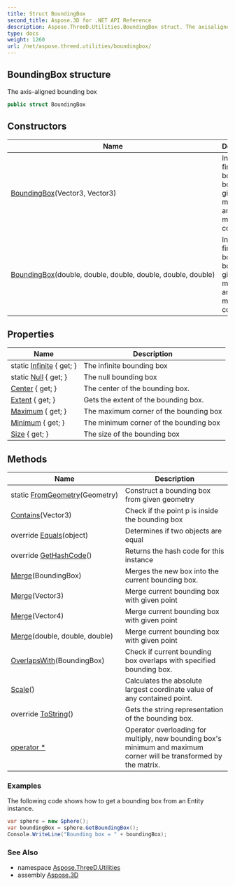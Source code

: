 ```yaml
---
title: Struct BoundingBox
second_title: Aspose.3D for .NET API Reference
description: Aspose.ThreeD.Utilities.BoundingBox struct. The axisaligned bounding box
type: docs
weight: 1260
url: /net/aspose.threed.utilities/boundingbox/
---
```

## BoundingBox structure

The axis-aligned bounding box

```csharp
public struct BoundingBox
```

## Constructors

| Name | Description |
| --- | --- |
| [BoundingBox](boundingbox/#constructor)(Vector3, Vector3) | Initialize a finite bounding box with given minimum and maximum corner |
| [BoundingBox](boundingbox/#constructor_1)(double, double, double, double, double, double) | Initialize a finite bounding box with given minimum and maximum corner |

## Properties

| Name | Description |
| --- | --- |
| static [Infinite](../../aspose.threed.utilities/boundingbox/infinite/) { get; } | The infinite bounding box |
| static [Null](../../aspose.threed.utilities/boundingbox/null/) { get; } | The null bounding box |
| [Center](../../aspose.threed.utilities/boundingbox/center/) { get; } | The center of the bounding box. |
| [Extent](../../aspose.threed.utilities/boundingbox/extent/) { get; } | Gets the extent of the bounding box. |
| [Maximum](../../aspose.threed.utilities/boundingbox/maximum/) { get; } | The maximum corner of the bounding box |
| [Minimum](../../aspose.threed.utilities/boundingbox/minimum/) { get; } | The minimum corner of the bounding box |
| [Size](../../aspose.threed.utilities/boundingbox/size/) { get; } | The size of the bounding box |

## Methods

| Name | Description |
| --- | --- |
| static [FromGeometry](../../aspose.threed.utilities/boundingbox/fromgeometry/)(Geometry) | Construct a bounding box from given geometry |
| [Contains](../../aspose.threed.utilities/boundingbox/contains/)(Vector3) | Check if the point p is inside the bounding box |
| override [Equals](../../aspose.threed.utilities/boundingbox/equals/)(object) | Determines if two objects are equal |
| override [GetHashCode](../../aspose.threed.utilities/boundingbox/gethashcode/)() | Returns the hash code for this instance |
| [Merge](../../aspose.threed.utilities/boundingbox/merge/#merge)(BoundingBox) | Merges the new box into the current bounding box. |
| [Merge](../../aspose.threed.utilities/boundingbox/merge/#merge_1)(Vector3) | Merge current bounding box with given point |
| [Merge](../../aspose.threed.utilities/boundingbox/merge/#merge_2)(Vector4) | Merge current bounding box with given point |
| [Merge](../../aspose.threed.utilities/boundingbox/merge/#merge_3)(double, double, double) | Merge current bounding box with given point |
| [OverlapsWith](../../aspose.threed.utilities/boundingbox/overlapswith/)(BoundingBox) | Check if current bounding box overlaps with specified bounding box. |
| [Scale](../../aspose.threed.utilities/boundingbox/scale/)() | Calculates the absolute largest coordinate value of any contained point. |
| override [ToString](../../aspose.threed.utilities/boundingbox/tostring/)() | Gets the string representation of the bounding box. |
| [operator *](../../aspose.threed.utilities/boundingbox/op_multiply/) | Operator overloading for multiply, new bounding box's minimum and maximum corner will be transformed by the matrix. |

### Examples

The following code shows how to get a bounding box from an Entity instance.

```csharp
var sphere = new Sphere();
var boundingBox = sphere.GetBoundingBox();
Console.WriteLine("Bounding box = " + boundingBox);
```

### See Also

* namespace [Aspose.ThreeD.Utilities](../../aspose.threed.utilities/)
* assembly [Aspose.3D](../../)


